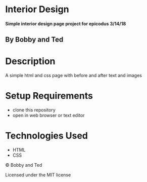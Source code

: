 # Interior Design

#### Simple interior design page project for epicodus 3/14/18

## By Bobby and Ted

# Description

A simple html and css page with before and after text and images

# Setup Requirements

* clone this repository
* open in web browser or text editor

# Technologies Used

* HTML
* CSS

&copy; Bobby and Ted

Licensed under the MIT license
